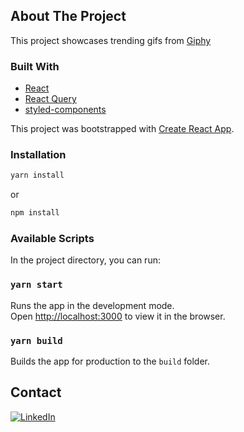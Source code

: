 ## About The Project

This project showcases trending gifs from [Giphy](https://giphy.com/)

### Built With

- [React](https://reactjs.org/)
- [React Query](https://react-query.tanstack.com/)
- [styled-components](https://styled-components.com/)

This project was bootstrapped with [Create React App](https://github.com/facebook/create-react-app).

### Installation

```sh
yarn install
```

or

```sh
npm install
```

### Available Scripts

In the project directory, you can run:

### `yarn start`

Runs the app in the development mode.\
Open [http://localhost:3000](http://localhost:3000) to view it in the browser.

### `yarn build`

Builds the app for production to the `build` folder.

## Contact

[![LinkedIn][linkedin-shield]][linkedin-url]

[linkedin-shield]: https://img.shields.io/badge/-LinkedIn-black.svg?style=for-the-badge&logo=linkedin&colorB=555
[linkedin-url]: https://www.linkedin.com/in/tam-nguyen-5b5a8b174/
